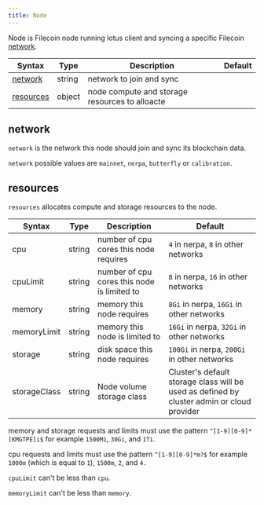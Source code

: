 ```yaml
---
title: Node
---
```


Node is Filecoin node running lotus client and syncing a specific Filecoin [network](#network).

| Syntax                  | Type   | Description                                    | Default |
| ----------------------- | ------ | ---------------------------------------------- | ------- |
| [network](#network)     | string | network to join and sync                       |         |
| [resources](#resources) | object | node compute and storage resources to alloacte |         |

## network

`network` is the network this node should join and sync its blockchain data.

`network` possible values are `mainnet`, `nerpa`, `butterfly` or `calibration`.

## resources

`resources` allocates compute and storage resources to the node.

| Syntax       | Type   | Description                                 | Default                                                                                    |
| ------------ | ------ | ------------------------------------------- | ------------------------------------------------------------------------------------------ |
| cpu          | string | number of cpu cores this node requires      | `4` in nerpa, `8` in other networks                                                        |
| cpuLimit     | string | number of cpu cores this node is limited to | `8` in nerpa, `16` in other networks                                                       |
| memory       | string | memory this node requires                   | `8Gi` in nerpa, `16Gi` in other networks                                                   |
| memoryLimit  | string | memory this node is limited to              | `16Gi` in nerpa, `32Gi` in other networks                                                  |
| storage      | string | disk space this node requires               | `100Gi` in nerpa, `200Gi` in other networks                                                |
| storageClass | string | Node volume storage class                   | Cluster's default storage class will be used as defined by cluster admin or cloud provider |

memory and storage requests and limits must use the pattern `^[1-9][0-9]*[KMGTPE]i$` for example `1500Mi`, `30Gi`, and `1Ti`.

cpu requests and limits must use the pattern `^[1-9][0-9]*m?$` for example `1000m` (which is equal to `1`), `1500m`, `2`, and `4.`

`cpuLimit` can't be less than `cpu`.

`memoryLimit` can't be less than `memory`.
